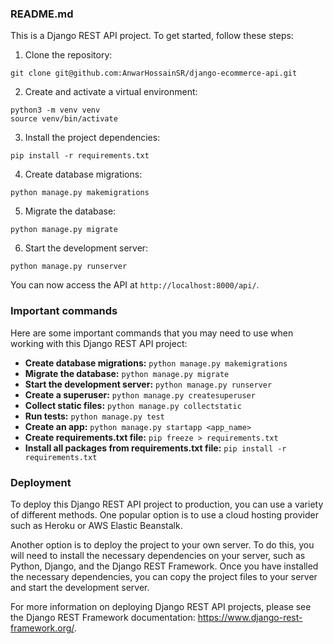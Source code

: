 ### README.md

This is a Django REST API project. To get started, follow these steps:

1. Clone the repository:

```
git clone git@github.com:AnwarHossainSR/django-ecommerce-api.git
```

2. Create and activate a virtual environment:

```
python3 -m venv venv
source venv/bin/activate
```

3. Install the project dependencies:

```
pip install -r requirements.txt
```

4. Create database migrations:

```
python manage.py makemigrations
```

5. Migrate the database:

```
python manage.py migrate
```

6. Start the development server:

```
python manage.py runserver
```

You can now access the API at `http://localhost:8000/api/`.

### Important commands

Here are some important commands that you may need to use when working with this Django REST API project:

- **Create database migrations:** `python manage.py makemigrations`
- **Migrate the database:** `python manage.py migrate`
- **Start the development server:** `python manage.py runserver`
- **Create a superuser:** `python manage.py createsuperuser`
- **Collect static files:** `python manage.py collectstatic`
- **Run tests:** `python manage.py test`
- **Create an app:** `python manage.py startapp <app_name>`
- **Create requirements.txt file:** `pip freeze > requirements.txt`
- **Install all packages from requirements.txt file:** `pip install -r requirements.txt`

### Deployment

To deploy this Django REST API project to production, you can use a variety of different methods. One popular option is to use a cloud hosting provider such as Heroku or AWS Elastic Beanstalk.

Another option is to deploy the project to your own server. To do this, you will need to install the necessary dependencies on your server, such as Python, Django, and the Django REST Framework. Once you have installed the necessary dependencies, you can copy the project files to your server and start the development server.

For more information on deploying Django REST API projects, please see the Django REST Framework documentation: https://www.django-rest-framework.org/.
